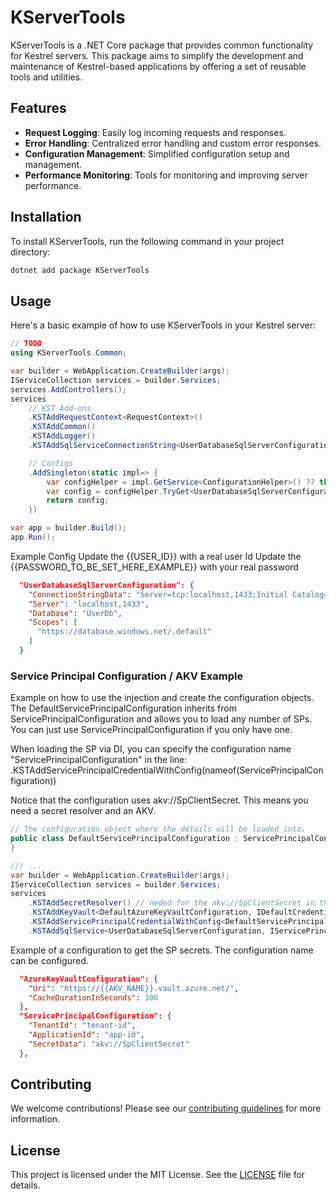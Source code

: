 # KServerTools

KServerTools is a .NET Core package that provides common functionality for Kestrel servers. This package aims to simplify the development and maintenance of Kestrel-based applications by offering a set of reusable tools and utilities.

## Features

- **Request Logging**: Easily log incoming requests and responses.
- **Error Handling**: Centralized error handling and custom error responses.
- **Configuration Management**: Simplified configuration setup and management.
- **Performance Monitoring**: Tools for monitoring and improving server performance.

## Installation

To install KServerTools, run the following command in your project directory:

```bash
dotnet add package KServerTools
```

## Usage

Here's a basic example of how to use KServerTools in your Kestrel server:

```csharp
// TODO
using KServerTools.Common;

var builder = WebApplication.CreateBuilder(args);
IServiceCollection services = builder.Services;
services.AddControllers();
services
    // KST Add-ons
    .KSTAddRequestContext<RequestContext>()
    .KSTAddCommon()
    .KSTAddLogger()
    .KSTAddSqlServiceConnectionString<UserDatabaseSqlServerConfiguration>()

    // Configs
    .AddSingleton(static impl=> {
        var configHelper = impl.GetService<ConfigurationHelper>() ?? throw new InvalidOperationException("ConfigurationHelper service is not available.");
        var config = configHelper.TryGet<UserDatabaseSqlServerConfiguration>() ?? throw new InvalidOperationException("UserDatabaseSqlServerConfiguration could not be retrieved.");
        return config;
    })

var app = builder.Build();
app.Run();
```

Example Config
Update the {{USER_ID}} with a real user Id
Update the {{PASSWORD_TO_BE_SET_HERE_EXAMPLE}} with your real password
```json
  "UserDatabaseSqlServerConfiguration": {
    "ConnectionStringData": "Server=tcp:localhost,1433;Initial Catalog=UserDb;Persist Security Info=False;User ID={{USER_ID}};Password={{PASSWORD_TO_BE_SET_HERE_EXAMPLE}};MultipleActiveResultSets=False;Encrypt=True;TrustServerCertificate=True;Connection Timeout=30;",
    "Server": "localhost,1433",
    "Database": "UserDb",
    "Scopes": [
      "https://database.windows.net/.default"
    ]
  }
```

### Service Principal Configuration / AKV Example ###

Example on how to use the injection and create the configuration objects.
The DefaultServicePrincipalConfiguration inherits from ServicePrincipalConfiguration and allows you to load any number of SPs. You can just use ServicePrincipalConfiguration if you only have one.

When loading the SP via DI, you can specify the configuration name "ServicePrincipalConfiguration" in the line:
    .KSTAddServicePrincipalCredentialWithConfig<DefaultServicePrincipalConfiguration>(nameof(ServicePrincipalConfiguration))

Notice that the configuration uses akv://SpClientSecret. This means you need a secret resolver and an AKV.

```csharp
// The configuration object where the details will be loaded into.
public class DefaultServicePrincipalConfiguration : ServicePrincipalConfiguration {
}

/// ...
var builder = WebApplication.CreateBuilder(args);
IServiceCollection services = builder.Services;
services
    .KSTAddSecretResolver() // neded for the akv://SpClientSecret in the configuration.
    .KSTAddKeyVault<DefaultAzureKeyVaultConfiguration, IDefaultCredential>(nameof(AzureKeyVaultConfiguration)) // use the Default Credential
    .KSTAddServicePrincipalCredentialWithConfig<DefaultServicePrincipalConfiguration>(nameof(ServicePrincipalConfiguration))
    .KSTAddSqlService<UserDatabaseSqlServerConfiguration, IServicePrincipalCredential<DefaultServicePrincipalConfiguration>>()
```

Example of a configuration to get the SP secrets. The configuration name can be configured.
```json
  "AzureKeyVaultConfiguration": {
    "Uri": "https://{{AKV_NAME}}.vault.azure.net/",
    "CacheDurationInSeconds": 300
  },
  "ServicePrincipalConfiguration": {
    "TenantId": "tenant-id",
    "ApplicationId": "app-id",
    "SecretData": "akv://SpClientSecret"
  },
```

## Contributing

We welcome contributions! Please see our [contributing guidelines](CONTRIBUTING.md) for more information.

## License

This project is licensed under the MIT License. See the [LICENSE](LICENSE) file for details.